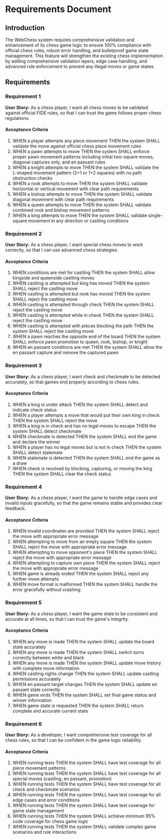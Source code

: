 # Requirements Document

## Introduction

The WebChess system requires comprehensive validation and enhancement of its chess game logic to ensure 100% compliance with official chess rules, robust error handling, and bulletproof game state management. This feature will strengthen the existing chess implementation by adding comprehensive validation layers, edge case handling, and advanced rule enforcement to prevent any illegal moves or game states.

## Requirements

### Requirement 1

**User Story:** As a chess player, I want all chess moves to be validated against official FIDE rules, so that I can trust the game follows proper chess regulations.

#### Acceptance Criteria

1. WHEN a player attempts any piece movement THEN the system SHALL validate the move against official chess piece movement rules
2. WHEN a pawn attempts to move THEN the system SHALL enforce proper pawn movement patterns including initial two-square moves, diagonal captures only, and en passant rules
3. WHEN a knight attempts to move THEN the system SHALL validate the L-shaped movement pattern (2+1 or 1+2 squares) with no path obstruction checks
4. WHEN a rook attempts to move THEN the system SHALL validate horizontal or vertical movement with clear path requirements
5. WHEN a bishop attempts to move THEN the system SHALL validate diagonal movement with clear path requirements
6. WHEN a queen attempts to move THEN the system SHALL validate combined rook and bishop movement patterns
7. WHEN a king attempts to move THEN the system SHALL validate single-square movement in any direction or castling conditions

### Requirement 2

**User Story:** As a chess player, I want special chess moves to work correctly, so that I can use advanced chess strategies.

#### Acceptance Criteria

1. WHEN conditions are met for castling THEN the system SHALL allow kingside and queenside castling moves
2. WHEN castling is attempted but king has moved THEN the system SHALL reject the castling move
3. WHEN castling is attempted but rook has moved THEN the system SHALL reject the castling move
4. WHEN castling is attempted through check THEN the system SHALL reject the castling move
5. WHEN castling is attempted while in check THEN the system SHALL reject the castling move
6. WHEN castling is attempted with pieces blocking the path THEN the system SHALL reject the castling move
7. WHEN a pawn reaches the opposite end of the board THEN the system SHALL enforce pawn promotion to queen, rook, bishop, or knight
8. WHEN en passant conditions are met THEN the system SHALL allow the en passant capture and remove the captured pawn

### Requirement 3

**User Story:** As a chess player, I want check and checkmate to be detected accurately, so that games end properly according to chess rules.

#### Acceptance Criteria

1. WHEN a king is under attack THEN the system SHALL detect and indicate check status
2. WHEN a player attempts a move that would put their own king in check THEN the system SHALL reject the move
3. WHEN a king is in check and has no legal moves to escape THEN the system SHALL detect checkmate
4. WHEN checkmate is detected THEN the system SHALL end the game and declare the winner
5. WHEN a player has no legal moves but is not in check THEN the system SHALL detect stalemate
6. WHEN stalemate is detected THEN the system SHALL end the game as a draw
7. WHEN check is resolved by blocking, capturing, or moving the king THEN the system SHALL clear the check status

### Requirement 4

**User Story:** As a chess player, I want the game to handle edge cases and invalid inputs gracefully, so that the game remains stable and provides clear feedback.

#### Acceptance Criteria

1. WHEN invalid coordinates are provided THEN the system SHALL reject the move with appropriate error message
2. WHEN attempting to move from an empty square THEN the system SHALL reject the move with appropriate error message
3. WHEN attempting to move opponent's piece THEN the system SHALL reject the move with appropriate error message
4. WHEN attempting to capture own piece THEN the system SHALL reject the move with appropriate error message
5. WHEN game is already ended THEN the system SHALL reject any further move attempts
6. WHEN move format is malformed THEN the system SHALL handle the error gracefully without crashing

### Requirement 5

**User Story:** As a chess player, I want the game state to be consistent and accurate at all times, so that I can trust the game's integrity.

#### Acceptance Criteria

1. WHEN any move is made THEN the system SHALL update the board state accurately
2. WHEN any move is made THEN the system SHALL switch turns correctly between white and black
3. WHEN any move is made THEN the system SHALL update move history with complete move information
4. WHEN castling rights change THEN the system SHALL update castling permissions accurately
5. WHEN en passant target changes THEN the system SHALL update en passant state correctly
6. WHEN game ends THEN the system SHALL set final game status and winner information
7. WHEN game state is requested THEN the system SHALL return complete and accurate current state

### Requirement 6

**User Story:** As a developer, I want comprehensive test coverage for all chess rules, so that I can be confident in the game logic reliability.

#### Acceptance Criteria

1. WHEN running tests THEN the system SHALL have test coverage for all piece movement patterns
2. WHEN running tests THEN the system SHALL have test coverage for all special moves (castling, en passant, promotion)
3. WHEN running tests THEN the system SHALL have test coverage for all check and checkmate scenarios
4. WHEN running tests THEN the system SHALL have test coverage for all edge cases and error conditions
5. WHEN running tests THEN the system SHALL have test coverage for game state management
6. WHEN running tests THEN the system SHALL achieve minimum 95% code coverage for chess game logic
7. WHEN running tests THEN the system SHALL validate complex game scenarios and rule interactions